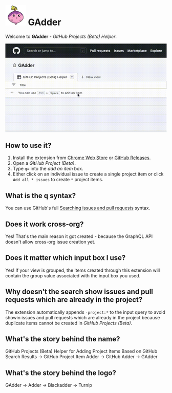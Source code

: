 # ![GAdder Logo](images/gadder64.png) GAdder

Welcome to **GAdder** - *GitHub Projects (Beta) Helper*.

![A GAdder usage example](images/walkthrough.gif)

## How to use it?

1. Install the extension from [Chrome Web Store](https://chrome.google.com/webstore/detail/gadder/lplkcdhlldoofpdgngieldiihjcdcmdi) or [GitHub Releases](https://github.com/galargh/gadder/releases/latest).
2. Open a *GitHub Project (Beta)*.
3. Type `q=` into the *add an item* box.
4. Either click on an individual issue to create a single project item or click `Add all * issues` to create `*` project items.

## What is the q syntax?

You can use GitHub's full [Searching issues and pull requests](https://docs.github.com/en/search-github/searching-on-github/searching-issues-and-pull-requests) syntax.

## Does it work cross-org?

Yes! That's the main reason it got created - because the GraphQL API doesn't allow cross-org issue creation yet.

## Does it matter which input box I use?

Yes! If your view is grouped, the items created through this extension will contain the group value associated with the input box you used.

## Why doesn't the search show issues and pull requests which are already in the project?

The extension automatically appends `-project:*` to the input query to avoid showin issues and pull requests which are already in the project because duplicate items cannot be created in *GitHub Projects (Beta)*.

## What's the story behind the name?

GitHub Projects (Beta) Helper for Adding Project Items Based on GitHub Search Results -> GitHub Project Item Adder -> GitHub Adder -> GAdder

## What's the story behind the logo?

GAdder -> Adder -> Blackadder -> Turnip

